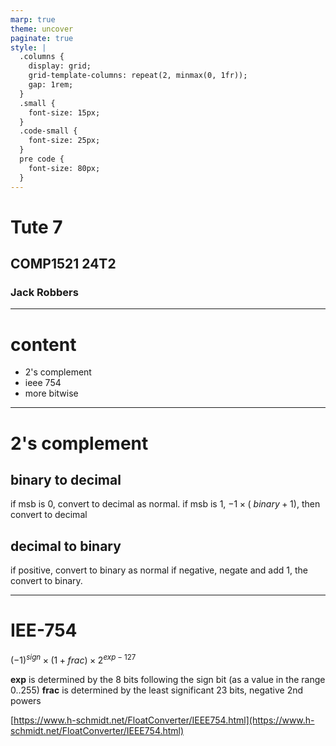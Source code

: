 ```yaml
---
marp: true
theme: uncover
paginate: true
style: |
  .columns {
    display: grid;
    grid-template-columns: repeat(2, minmax(0, 1fr));
    gap: 1rem;
  }
  .small {
    font-size: 15px;
  }
  .code-small {
    font-size: 25px;
  }
  pre code {
    font-size: 80px;
  }
---
```


# Tute 7
## COMP1521 24T2
### Jack Robbers

---

# content

* 2's complement
* ieee 754
* more bitwise

--- 

# 2's complement

## binary to decimal 
if msb is 0, convert to decimal as normal.
if msb is 1, $−1\times(~binary +1)$, then convert to decimal

## decimal to binary
if positive, convert to binary as normal
if negative, negate and add 1, the convert to binary.

---

# IEE-754

$(-1)^{sign} \times (1+frac) \times 2^{exp−127}$

**exp** is determined by the 8 bits following the sign bit (as a value in the range 0..255)
**frac** is determined by the least significant 23 bits, negative 2nd powers

[https://www.h-schmidt.net/FloatConverter/IEEE754.html](https://www.h-schmidt.net/FloatConverter/IEEE754.html)